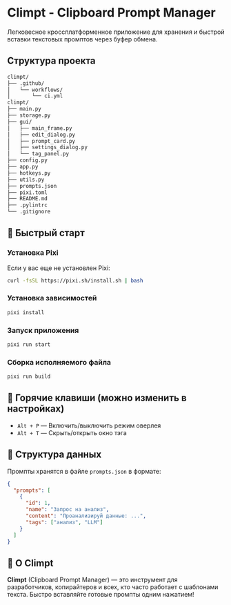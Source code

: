 # Climpt - Clipboard Prompt Manager

Легковесное кроссплатформенное приложение для хранения и быстрой вставки текстовых промптов через буфер обмена.

## Структура проекта
```bash
climpt/
├── .github/
│   └── workflows/
│       └── ci.yml
climpt/
├── main.py
├── storage.py
├── gui/
│   ├── main_frame.py
│   ├── edit_dialog.py
│   ├── prompt_card.py
│   ├── settings_dialog.py
│   └── tag_panel.py
├── config.py
├── app.py
├── hotkeys.py
├── utils.py
├── prompts.json
├── pixi.toml
├── README.md
├── .pylintrc
└── .gitignore
```

## 🚀 Быстрый старт

### Установка Pixi

Если у вас еще не установлен Pixi:

```bash
curl -fsSL https://pixi.sh/install.sh | bash
```

### Установка зависимостей

```bash
pixi install
```

### Запуск приложения

```bash
pixi run start
```

### Сборка исполняемого файла

```bash
pixi run build
```

## 🎯 Горячие клавиши (можно изменить в настройках)

- `Alt + P` — Включить/выключить режим оверлея
- `Alt + T` — Скрыть/открыть окно тэга

## 📁 Структура данных

Промпты хранятся в файле `prompts.json` в формате:

```json
{
  "prompts": [
    {
      "id": 1,
      "name": "Запрос на анализ",
      "content": "Проанализируй данные: ...",
      "tags": ["анализ", "LLM"]
    }
  ]
}
```

## 📝 О Climpt

**Climpt** (Clipboard Prompt Manager) — это инструмент для разработчиков, копирайтеров и всех, кто часто работает с шаблонами текста. Быстро вставляйте готовые промпты одним нажатием!
